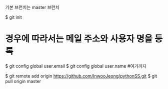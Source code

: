 기본 브런치는 master 브런치

$ git init
# 경우에 따라서는 메일 주소와 사용자 명을 등록
$ git config global user.email
$ git config global user.name
#여기까지

$ git remote add origin https://github.com/InwooJeong/pythonSS.git
$ git pull origin master


